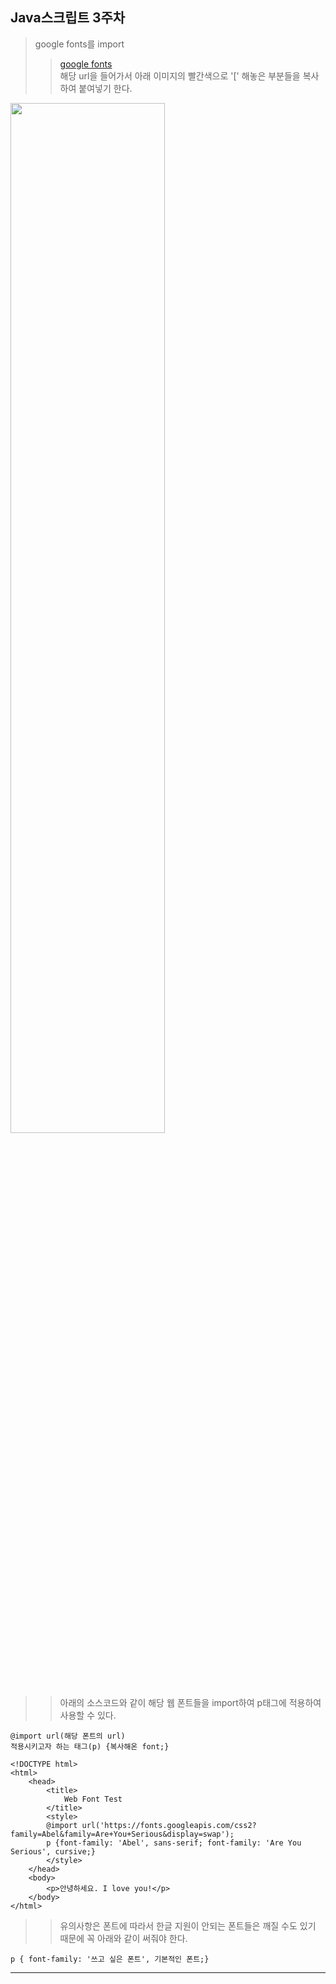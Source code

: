 ## Java스크립트 3주차 

> google fonts를 import    
> > [google fonts](https://fonts.google.com/)    
> > 해당 url을 들어가서 아래 이미지의 빨간색으로 '[' 해놓은 부분들을 복사하여 붙여넣기 한다.
<img src="https://user-images.githubusercontent.com/71562490/133732526-bd5ea529-b42b-40e4-b2f9-683f8f8cb7f6.jpg" width="70%" height="65%">

> > 아래의 소스코드와 같이 해당 웹 폰트들을 import하여 p태그에 적용하여 사용할 수 있다.   
```
@import url(해당 폰트의 url)
적용시키고자 하는 태그(p) {복사해온 font;}
```
```
<!DOCTYPE html>
<html>
    <head>
        <title>
            Web Font Test
        </title>
        <style>
        @import url('https://fonts.googleapis.com/css2?family=Abel&family=Are+You+Serious&display=swap');
        p {font-family: 'Abel', sans-serif; font-family: 'Are You Serious', cursive;}
        </style>
    </head>
    <body>
        <p>안녕하세요. I love you!</p>
    </body>
</html>
```
> > 유의사항은 폰트에 따라서 한글 지원이 안되는 폰트들은 깨질 수도 있기 때문에 꼭 아래와 같이 써줘야 한다.
```
p { font-family: '쓰고 싶은 폰트', 기본적인 폰트;} 
```
-----------------
